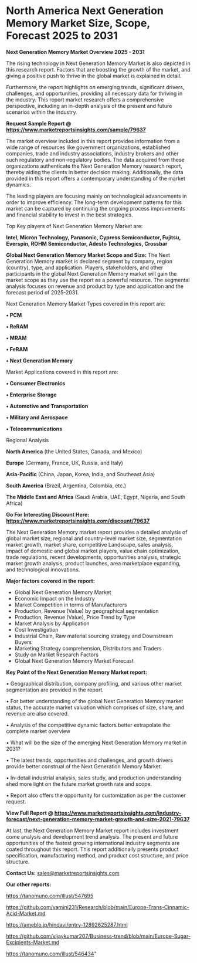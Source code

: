 # North America Next Generation Memory Market Size, Scope, Forecast 2025 to 2031

<Strong> Next Generation Memory Market Overview 2025 - 2031</strong>

The rising technology in Next Generation Memory Market is also depicted in this research report. Factors that are boosting the growth of the market, and giving a positive push to thrive in the global market is explained in detail.

Furthermore, the report highlights on emerging trends, significant drivers, challenges, and opportunities, providing all necessary data for thriving in the industry. This report market research offers a comprehensive perspective, including an in-depth analysis of the present and future scenarios within the industry.

<strong>Request Sample Report @ <a href=https://www.marketreportsinsights.com/sample/79637>https://www.marketreportsinsights.com/sample/79637</a></strong>

The market overview included in this report provides information from a wide range of resources like government organizations, established companies, trade and industry associations, industry brokers and other such regulatory and non-regulatory bodies. The data acquired from these organizations authenticate the Next Generation Memory research report, thereby aiding the clients in better decision making. Additionally, the data provided in this report offers a contemporary understanding of the market dynamics.

The leading players are focusing mainly on technological advancements in order to improve efficiency. The long-term development patterns for this market can be captured by continuing the ongoing process improvements and financial stability to invest in the best strategies.

Top Key players of Next Generation Memory Market are:

<strong>Intel, Micron Technology, Panasonic, Cypress Semiconductor, Fujitsu, Everspin, ROHM Semiconductor, Adesto Technologies, Crossbar</strong>

<strong><b>Global Next Generation Memory Market Scope and Size:</b></strong>
The Next Generation Memory market is declared segment by company, region (country), type, and application. Players, stakeholders, and other participants in the global Next Generation Memory market will gain the market scope as they use the report as a powerful resource. The segmental analysis focuses on revenue and product by type and application and the forecast period of 2025-2031.

Next Generation Memory Market Types covered in this report are:

<strong>• PCM

• ReRAM

• MRAM

• FeRAM

• Next Generation Memory</strong>

Market Applications covered in this report are:

<strong>• Consumer Electronics

• Enterprise Storage

• Automotive and Transportation

• Military and Aerospace

• Telecommunications</strong> 

Regional Analysis

<strong>North America</strong> (the United States, Canada, and Mexico)

<strong>Europe</strong> (Germany, France, UK, Russia, and Italy)

<strong>Asia-Pacific</strong> (China, Japan, Korea, India, and Southeast Asia)

<strong>South America</strong> (Brazil, Argentina, Colombia, etc.)

<strong>The Middle East and Africa</strong> (Saudi Arabia, UAE, Egypt, Nigeria, and South Africa)

<strong>Go For Interesting Discount Here: <a href=https://www.marketreportsinsights.com/discount/79637>https://www.marketreportsinsights.com/discount/79637</a></strong>

The Next Generation Memory market report provides a detailed analysis of global market size, regional and country-level market size, segmentation market growth, market share, competitive Landscape, sales analysis, impact of domestic and global market players, value chain optimization, trade regulations, recent developments, opportunities analysis, strategic market growth analysis, product launches, area marketplace expanding, and technological innovations.

<strong><b>Major factors covered in the report:</b></strong>
<ul>
  <li>Global Next Generation Memory Market </li>
  <li>Economic Impact on the Industry</li>
  <li>Market Competition in terms of Manufacturers</li>
  <li>Production, Revenue (Value) by geographical segmentation</li>
  <li>Production, Revenue (Value), Price Trend by Type</li>
  <li>Market Analysis by Application</li>
  <li>Cost Investigation</li>
  <li>Industrial Chain, Raw material sourcing strategy and Downstream Buyers</li>
  <li>Marketing Strategy comprehension, Distributors and Traders</li>
  <li>Study on Market Research Factors</li>
  <li>Global Next Generation Memory Market Forecast</li>
</ul>

<strong><b>Key Point of the Next Generation Memory Market report:</b></strong>

• Geographical distribution, company profiling, and various other market segmentation are provided in the report.

• For better understanding of the global Next Generation Memory market status, the accurate market valuation which comprises of size, share, and revenue are also covered.

• Analysis of the competitive dynamic factors better extrapolate the complete market overview

• What will be the size of the emerging Next Generation Memory market in 2031?

• The latest trends, opportunities and challenges, and growth drivers provide better construal of the Next Generation Memory Market.

• In-detail industrial analysis, sales study, and production understanding shed more light on the future market growth rate and scope.

• Report also offers the opportunity for customization as per the customer request.

<strong><b>View Full Report @ <a href=https://www.marketreportsinsights.com/industry-forecast/next-generation-memory-market-growth-and-size-2021-79637>https://www.marketreportsinsights.com/industry-forecast/next-generation-memory-market-growth-and-size-2021-79637</a></b></strong>


At last, the Next Generation Memory Market report includes investment come analysis and development trend analysis. The present and future opportunities of the fastest growing international industry segments are coated throughout this report. This report additionally presents product specification, manufacturing method, and product cost structure, and price structure.

<strong>Contact Us:</strong>
sales@marketreportsinsights.com

<strong>Our other reports:</strong>

<a href=https://tanomuno.com/illust/547695>https://tanomuno.com/illust/547695</a>

<a href=https://github.com/yamini231/Research/blob/main/Europe-Trans-Cinnamic-Acid-Market.md>https://github.com/yamini231/Research/blob/main/Europe-Trans-Cinnamic-Acid-Market.md</a>

<a href=https://ameblo.jp/hindavi/entry-12892625287.html>https://ameblo.jp/hindavi/entry-12892625287.html</a>

<a href=https://github.com/vijaykumar207/Business-trend/blob/main/Europe-Sugar-Excipients-Market.md>https://github.com/vijaykumar207/Business-trend/blob/main/Europe-Sugar-Excipients-Market.md</a>

<a href=https://tanomuno.com/illust/546434>https://tanomuno.com/illust/546434</a>"
